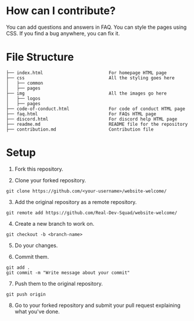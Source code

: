 # How can I contribute?

You can add questions and answers in FAQ.
You can style the pages using CSS.
If you find a bug anywhere, you can fix it.

# File Structure

```
├── index.html                         For homepage HTML page 
├── css                                All the styling goes here
│   ├── common
│   ├── pages
├── img                                All the images go here
│   ├── logos
│   ├── pages
├── code-of-conduct.html               For code of conduct HTML page
├── faq.html                           For FAQs HTML page
├── discord.html                       For discord help HTML page
├── readme.md                          README file for the repository
├── contribution.md                    Contribution file
```

# Setup

1. Fork this repository.

2. Clone your forked repository.
``` 
git clone https://github.com/<your-username>/website-welcome/ 
```

3. Add the original repository as a remote repository.
``` 
git remote add https://github.com/Real-Dev-Squad/website-welcome/ 
```

4. Create a new branch to work on.
``` 
git checkout -b <branch-name> 
```

5. Do your changes.

6. Commit them.
``` 
git add .
git commit -m "Write message about your commit" 
```

7. Push them to the original repository.
``` 
git push origin 
```

8. Go to your forked repository and submit your pull request explaining what you've done.